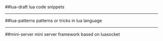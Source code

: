 ##lua-draft
lua code snippets

---
##lua-patterns
patterns or tricks in lua language

---
##mini-server
mini server framework based on luasocket
